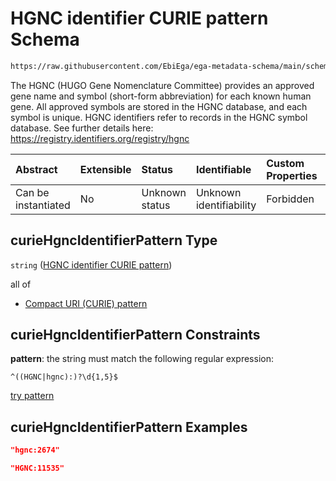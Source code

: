 # HGNC identifier CURIE pattern Schema

```txt
https://raw.githubusercontent.com/EbiEga/ega-metadata-schema/main/schemas/EGA.common-definitions.json#/definitions/curieHgncIdentifierPattern
```

The HGNC (HUGO Gene Nomenclature Committee) provides an approved gene name and symbol (short-form abbreviation) for each known human gene. All approved symbols are stored in the HGNC database, and each symbol is unique. HGNC identifiers refer to records in the HGNC symbol database. See further details here: <https://registry.identifiers.org/registry/hgnc>

| Abstract            | Extensible | Status         | Identifiable            | Custom Properties | Additional Properties | Access Restrictions | Defined In                                                                                           |
| :------------------ | :--------- | :------------- | :---------------------- | :---------------- | :-------------------- | :------------------ | :--------------------------------------------------------------------------------------------------- |
| Can be instantiated | No         | Unknown status | Unknown identifiability | Forbidden         | Allowed               | none                | [EGA.common-definitions.json\*](../../../schemas/EGA.common-definitions.json "open original schema") |

## curieHgncIdentifierPattern Type

`string` ([HGNC identifier CURIE pattern](ega-12-definitions-hgnc-identifier-curie-pattern.md))

all of

*   [Compact URI (CURIE) pattern](ega-12-definitions-compact-uri-curie-pattern.md "check type definition")

## curieHgncIdentifierPattern Constraints

**pattern**: the string must match the following regular expression:&#x20;

```regexp
^((HGNC|hgnc):)?\d{1,5}$
```

[try pattern](https://regexr.com/?expression=%5E\(\(HGNC%7Chgnc\)%3A\)%3F%5Cd%7B1%2C5%7D%24 "try regular expression with regexr.com")

## curieHgncIdentifierPattern Examples

```json
"hgnc:2674"
```

```json
"HGNC:11535"
```
